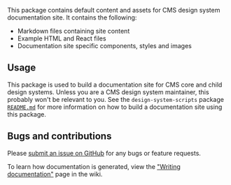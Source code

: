 This package contains default content and assets for CMS design system documentation site. It contains the following:

- Markdown files containing site content
- Example HTML and React files
- Documentation site specific components, styles and images

## Usage

This package is used to build a documentation site for CMS core and child design systems. Unless you are a CMS design system maintainer, this probably won't be relevant to you. See the `design-system-scripts` package [`README.md`](https://github.com/CMSgov/design-system/blob/master/packages/design-system-scripts/README.md) for more information on how to build a documentation site using this package.

## Bugs and contributions

Please [submit an issue on GitHub](https://github.com/CMSgov/design-system) for any bugs or feature requests.

To learn how documentation is generated, view the ["Writing documentation"](https://github.com/CMSgov/design-system/wiki/writing-documentation) page in the wiki.
